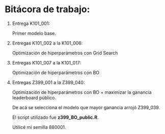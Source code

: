 # Bitácora de trabajo:

1. Entrega K101_001:

    Primer modelo base.

2. Entregas K101_002 a la K101_006:

    Optimización de hiperparámetros con Grid Search

3. Entregas K101_007 a la K101_017:

    Optimización de hiperparámetros con BO

4. Entregas Z399_001 a la Z399_040:
    
    Optimización de hiperparámetros con BO + maximizar la ganancia leaderboard público.

    De acá se selecciona el modelo que mayor ganancia arrojó Z399_039.

    El script utilizado fue **z399_BO_public.R**.
    
    Utilicé mi semilla 880001.



